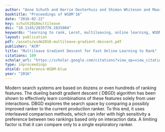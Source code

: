 ```yaml
---
author: "Anne Schuth and Harrie Oosterhuis and Shimon Whiteson and Maarten de Rijke"
booktitle: "Proceedings of WSDM'16"
date: "2016-02-22"
key: schuth2016multileave
doi: "10.1145/2835776.2835804"
keywords: "learning to rank, Lerot, multileaving, online learning, WSDM"
layout: publication
pdf: /assets/wsdm2016-multileave-gradient-descent.pdf
publisher: "ACM"
title: "Multileave Gradient Descent for Fast Online Learning to Rank"
citations: 109
scholar_url: "https://scholar.google.com/citations?view_op=view_citation&hl=en&user=Y3ahb_wAAAAJ&pagesize=100&citation_for_view=Y3ahb_wAAAAJ:M7yex6snE4oC"
type: inproceedings
shield: conference-WSDM-blue
year: "2016"
---
```


Modern search systems are based on dozens or even hundreds of ranking features. The dueling bandit gradient descent (
DBGD) algorithm has been shown to effectively learn combinations of these features solely from user interactions. DBGD
explores the search space by comparing a possibly improved ranker to the current production ranker. To this end, it uses
interleaved comparison methods, which can infer with high sensitivity a preference between two rankings based only on
interaction data. A limiting factor is that it can compare only to a single exploratory ranker.
